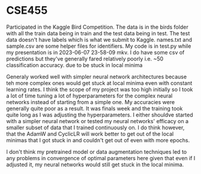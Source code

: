 # CSE455


Participated in the Kaggle Bird Competition. The data is in the birds folder with all the train data being in train and the test data being in test. The test data doesn't have labels which is what we submit to Kaggle. names.txt and sample.csv are some helper files for identifiers. My code is in test.py while my presentation is in 2023-06-07 23-58-09 mkv. I do have some csv of predictions but they've generally fared relatively poorly i.e. ~50 classification accuracy. due to be stuck in local minima



Generaly worked well with simpler neural network architectures because teh more complex ones would get stuck at local minima even with constant learning rates. I think the scope of my project
was too high initially so I took a lot of time tuning a lot of hyperparameters for the complex neural networks instead of starting from a simple one. My accuracies were generally quite poor as a result. It was finals week and the training took quite long as I was adjusting the hyperparameters. I either shouldve started with a simpler neural network or tested my neural networks' efficacy on a smaller subset of data that I trained continuously on. I do think however, that the AdamW and CyclicLR will work better to get out of the local minimas that I got stuck in and couldn't get out of even with more epochs. 

I don't think my pretrained model or data augmentation techniques led to any problems in convergence of optimal parameters here given that even if I adjusted it, my neural networks would still get stuck in the local minima. 
